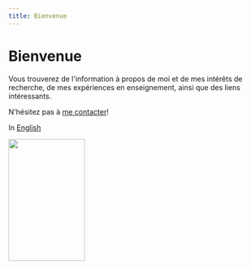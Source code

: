 ```yaml
---
title: Bienvenue
---
```


# Bienvenue

Vous trouverez de l'information à propos de moi et de mes intérêts de recherche, de mes expériences en enseignement, ainsi que des liens intéressants.

N'hésitez pas à [me contacter](mailto:felix.desmeules.trudel@utoronto.ca)!

In [English](https://felixdtrudel.github.io)

<img src="https://felixdtrudel.github.io/Félix_headshot.jpg" height="240" width="150" />
